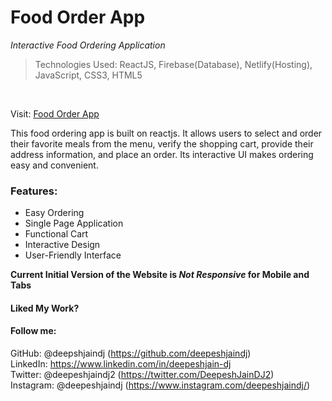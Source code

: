 # Food Order App

_Interactive Food Ordering Application_

> Technologies Used: ReactJS, Firebase(Database), Netlify(Hosting), JavaScript, CSS3, HTML5
<br>

Visit: [Food Order App](https://deepeshjaindj-food-order-app.netlify.app/)

This food ordering app is built on reactjs. It allows users to select and order their favorite meals from the menu, verify the shopping cart, provide their address information, and place an order. Its interactive UI makes ordering easy and convenient.

### Features:
- Easy Ordering
- Single Page Application
- Functional Cart
- Interactive Design
- User-Friendly Interface

**Current Initial Version of the Website is _Not Responsive_ for Mobile and Tabs**

#### Liked My Work?

#### Follow me:
GitHub: @deepshjaindj (https://github.com/deepeshjaindj) <br>
LinkedIn: https://www.linkedin.com/in/deepeshjain-dj <br>
Twitter: @deepeshjaindj2 (https://twitter.com/DeepeshJainDJ2) <br>
Instagram: @deepeshjaindj (https://www.instagram.com/deepeshjaindj/)
